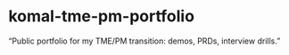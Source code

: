 # komal-tme-pm-portfolio
“Public portfolio for my TME/PM transition: demos, PRDs, interview drills.”
